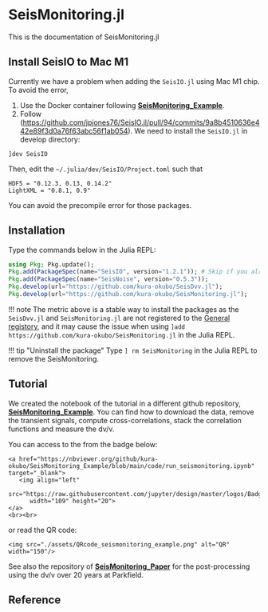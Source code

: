 # SeisMonitoring.jl

This is the documentation of SeisMonitoring.jl

## Install SeisIO to Mac M1
Currently we have a problem when adding the `SeisIO.jl` using Mac M1 chip.
To avoid the error,
1. Use the Docker container following [**SeisMonitoring_Example**](https://github.com/kura-okubo/SeisMonitoring_Example).
2. Follow (https://github.com/jpjones76/SeisIO.jl/pull/94/commits/9a8b4510636e442e89f3d0a76f63abc56f1ab054).
We need to install the `SeisIO.jl` in develop directory:
```
]dev SeisIO 
```
Then, edit the `~/.julia/dev/SeisIO/Project.toml` such that
```
HDF5 = "0.12.3, 0.13, 0.14.2"
LightXML = "0.8.1, 0.9"
```
You can avoid the precompile error for those packages.

## Installation

Type the commands below in the Julia REPL:

```julia
using Pkg; Pkg.update();
Pkg.add(PackageSpec(name="SeisIO", version="1.2.1")); # Skip if you already installed as above
Pkg.add(PackageSpec(name="SeisNoise", version="0.5.3"));
Pkg.develop(url="https://github.com/kura-okubo/SeisDvv.jl");
Pkg.develop(url="https://github.com/kura-okubo/SeisMonitoring.jl");
```

!!! note
    The metric above is a stable way to install the packages as the `SeisDvv.jl` and `SeisMonitoring.jl` are not registered to the [General registory](https://github.com/JuliaRegistries/General), and it may cause the issue when using `]add https://github.com/kura-okubo/SeisMonitoring.jl` in the Julia REPL.

!!! tip "Uninstall the package"
    Type `] rm SeisMonitoring` in the Julia REPL to remove the SeisMonitoring.

## Tutorial
We created the notebook of the tutorial in a different github repository, [**SeisMonitoring_Example**](https://github.com/kura-okubo/SeisMonitoring_Example). You can find how to download the data, remove the transient signals, compute cross-correlations, stack the correlation functions and measure the dv/v.


You can access to the from the badge below:

```@raw html
<a href="https://nbviewer.org/github/kura-okubo/SeisMonitoring_Example/blob/main/code/run_seismonitoring.ipynb" target="_blank">
   <img align="left"
      src="https://raw.githubusercontent.com/jupyter/design/master/logos/Badges/nbviewer_badge.png"
      width="109" height="20">
</a>
<br><br>
```

or read the QR code:

```@raw html
<img src="./assets/QRcode_seismonitoring_example.png" alt="QR" width="150"/>
```

See also the repository of [**SeisMonitoring_Paper**](https://github.com/kura-okubo/SeisMonitoring_Paper) for the post-processing using the dv/v over 20 years at Parkfield.

## Reference
